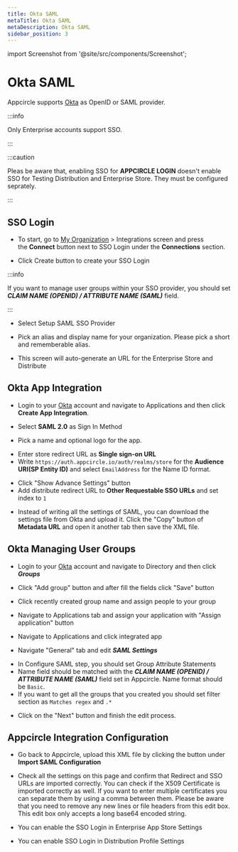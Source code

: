 ```yaml
---
title: Okta SAML
metaTitle: Okta SAML
metaDescription: Okta SAML
sidebar_position: 3
---
```


import Screenshot from '@site/src/components/Screenshot';

# Okta SAML

Appcircle supports [Okta](https://www.okta.com/) as OpenID or SAML provider.

:::info

Only Enterprise accounts support SSO.

:::

:::caution

Pleas be aware that, enabling SSO for **APPCIRCLE LOGIN** doesn't enable SSO for Testing Distribution and Enterprise Store. They must be configured seprately.

:::

## SSO Login

- To start, go to [My Organization](../my-organization.md) > Integrations screen and press the **Connect** button next to SSO Login under the **Connections** section.

<Screenshot url='https://cdn.appcircle.io/docs/assets/sso-login1.png' />

- Click Create button to create your SSO Login

<Screenshot url='https://cdn.appcircle.io/docs/assets/sso-login2.png' />

:::info

If you want to manage user groups within your SSO provider, you should set ***CLAIM NAME (OPENID) / ATTRIBUTE NAME (SAML)*** field.

:::

- Select Setup SAML SSO Provider

<Screenshot url='https://cdn.appcircle.io/docs/assets/sso-login3.png' />

- Pick an alias and display name for your organization. Please pick a short and rememberable alias.

- This screen will auto-generate an URL for the Enterprise Store and Distribute

<Screenshot url='https://cdn.appcircle.io/docs/assets/2777-sso-saml1-new.png' />

## Okta App Integration
- Login to your [Okta](https://www.okta.com/) account and navigate to Applications and then click **Create App Integration**.

<Screenshot url='https://cdn.appcircle.io/docs/assets/oktacreateapp.png' />

- Select **SAML 2.0** as Sign In Method

<Screenshot url='https://cdn.appcircle.io/docs/assets/oktacreatesaml.png' />

- Pick a name and optional logo for the app.

<Screenshot url='https://cdn.appcircle.io/docs/assets/oktasamlsettings1.png' />

- Enter store redirect URL as **Single sign-on URL**
- Write `https://auth.appcircle.io/auth/realms/store` for the **Audience URI(SP Entity ID)** and select `EmailAddress` for the Name ID format.

<Screenshot url='https://cdn.appcircle.io/docs/assets/2777-oktasamlsettings.png' />

- Click "Show Advance Settings" button
- Add distribute redirect URL to **Other Requestable SSO URLs** and set index to `1`

<Screenshot url='https://cdn.appcircle.io/docs/assets/2777-oktasamlsettings2-new.png' />

- Instead of writing all the settings of SAML, you can download the settings file from Okta and upload it. Click the "Copy" button of **Metadata URL** and open it another tab then save the XML file.

<Screenshot url='https://cdn.appcircle.io/docs/assets/oktasamlsettings3-new.png' />

## Okta Managing User Groups

- Login to your [Okta](https://www.okta.com/) account and navigate to Directory and then click ***Groups***

<Screenshot url='https://cdn.appcircle.io/docs/assets/2812-okta-groups-1.png' />

- Click "Add group" button and after fill the fields click "Save" button

<Screenshot url='https://cdn.appcircle.io/docs/assets/2812-okta-groups-2.png' />

- Click recently created group name and assign people to your group

<Screenshot url='https://cdn.appcircle.io/docs/assets/2812-okta-groups-3-new.png' />

- Navigate to Applications tab and assign your application with "Assign application" button

<Screenshot url='https://cdn.appcircle.io/docs/assets/2812-okta-groups-4.png' />

- Navigate to Applications and click integrated app

<Screenshot url='https://cdn.appcircle.io/docs/assets/2812-okta-groups-5.png' />

- Navigate "General" tab and edit ***SAML Settings***

<Screenshot url='https://cdn.appcircle.io/docs/assets/2812-okta-groups-6.png' />

- In Configure SAML step, you should set Group Attribute Statements
- Name field should be matched with the ***CLAIM NAME (OPENID) / ATTRIBUTE NAME (SAML)*** field set in Appcircle. Name format should be `Basic`. 
- If you want to get all the groups that you created you should set filter section as `Matches regex` and `.*`

<Screenshot url='https://cdn.appcircle.io/docs/assets/2812-okta-groups-7.png' />

- Click on the "Next" button and finish the edit process.

## Appcircle Integration Configuration

- Go back to Appcircle, upload this XML file by clicking the button under **Import SAML Configuration**

<Screenshot url='https://cdn.appcircle.io/docs/assets/2777-sso-saml1-new.png' />

- Check all the settings on this page and confirm that Redirect and SSO URLs are imported correctly. You can check if the X509 Certificate is imported correctly as well. If you want to enter multiple certificates you can separate them by using a comma between them. Please be aware that you need to remove any new lines or file headers from this edit box. This edit box only accepts a long base64 encoded string.

- You can enable the SSO Login in Enterprise App Store Settings

<Screenshot url='https://cdn.appcircle.io/docs/assets/2777-enterprisestore-sso-login.png' />

- You can enable SSO Login in Distribution Profile Settings

<Screenshot url='https://cdn.appcircle.io/docs/assets/2777-distribution-sso-login.png' />